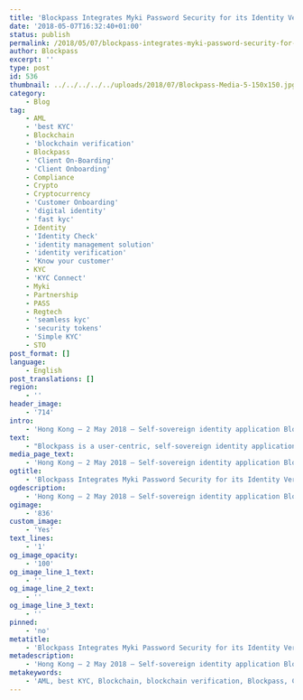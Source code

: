 ```yaml
---
title: 'Blockpass Integrates Myki Password Security for its Identity Verification App'
date: '2018-05-07T16:32:40+01:00'
status: publish
permalink: /2018/05/07/blockpass-integrates-myki-password-security-for-its-identity-verification-app
author: Blockpass
excerpt: ''
type: post
id: 536
thumbnail: ../../../../../uploads/2018/07/Blockpass-Media-5-150x150.jpg
category:
    - Blog
tag:
    - AML
    - 'best KYC'
    - Blockchain
    - 'blockchain verification'
    - Blockpass
    - 'Client On-Boarding'
    - 'Client Onboarding'
    - Compliance
    - Crypto
    - Cryptocurrency
    - 'Customer Onboarding'
    - 'digital identity'
    - 'fast kyc'
    - Identity
    - 'Identity Check'
    - 'identity management solution'
    - 'identity verification'
    - 'Know your customer'
    - KYC
    - 'KYC Connect'
    - Myki
    - Partnership
    - PASS
    - Regtech
    - 'seamless kyc'
    - 'security tokens'
    - 'Simple KYC'
    - STO
post_format: []
language:
    - English
post_translations: []
region:
    - ''
header_image:
    - '714'
intro:
    - 'Hong Kong — 2 May 2018 — Self-sovereign identity application Blockpass and authentication service Myki today announced a major partnership combining the power of identity sovereignty and cloudless password security. The partnership means that users will now be able to securely manage their own identity verification documentation, while being confident that their personal data is encrypted and secure.'
text:
    - "Blockpass is a user-centric, self-sovereign identity application for regulated industries. Designed with full data security in mind, Blockpass ensures <a href=\"http://www.blockpass.org/kyc\">KYC</a> and AML compliance for regulated service providers while eliminating third-party data storage. Blockpass has been developed as a step towards the Internet of Everything, and future releases of the application will include integrations of KYD and KYO protocols.\r\n\r\n<a href=\"https://myki.com/\">Myki</a> allows users to securely store Passwords, Credit Cards, Notes, Government IDs, 2fa Tokens and Private Keys offline on their smartphone. The platform does not use any form of cloud storage. The user is in control of his data.\r\n\r\nOf the partnership, Myki Co-Founder and CEO Antoine Jebara said, “We are partnering up with Blockpass who are working on an groundbreaking sovereign blockchain identity protocol. By integrating the Myki authentication within the Blockpass protocol, users can now be completely certain that their identity documentation and details are secure within their mobile phone. Myki’s two factor authentication means that the data is virtually unhackable, protecting users from fraud and unlawful criminal activity.”\r\n\r\n“We are delighted to add the highly regarded Myki as a backup to Blockpass,” added Hans Lombardo, CMO of Blockpass. “The addition of the cloudless password manager will enable our users to securely store their passwords and seamlessly access their Blockpass identity apps on their phones.”\r\n\r\n<strong>About Blockpass IDN\L</strong>The goal of Blockpass IDN (<a href=\"http://www.blockpass.org/\">http://www.blockpass.org/</a>) is global realization of identity for the Internet of Everything. Through the use of blockchain technology and smart contracts, Blockpass is a Regtech platform offering shared regulatory and compliance services for humans, businesses, objects and devices. As this identity system supports verification of humans (KYC), objects (KYO) and connected devices (KYD), it will enable the development of new applications that rely on a trusted connection between human, corporate, and device identities. Registered in Hong Kong, Blockpass IDN is a joint venture of Infinity Blockchain Labs and Chain of Things. Blockpass is also developing a Blockchain Identity Lab with Edinburgh Napier University."
media_page_text:
    - 'Hong Kong — 2 May 2018 — Self-sovereign identity application Blockpass and authentication service Myki today announced a major partnership...'
ogtitle:
    - 'Blockpass Integrates Myki Password Security for its Identity Verification App'
ogdescription:
    - 'Hong Kong — 2 May 2018 — Self-sovereign identity application Blockpass and authentication service Myki today announced a major partnership combining the power of identity sovereignty and cloudless password security. The partnership means that users will now be able to securely manage their own identity verification documentation, while being confident that their personal data is encrypted and secure.'
ogimage:
    - '836'
custom_image:
    - 'Yes'
text_lines:
    - '1'
og_image_opacity:
    - '100'
og_image_line_1_text:
    - ''
og_image_line_2_text:
    - ''
og_image_line_3_text:
    - ''
pinned:
    - 'no'
metatitle:
    - 'Blockpass Integrates Myki Password Security for its Identity Verification App'
metadescription:
    - 'Hong Kong — 2 May 2018 — Self-sovereign identity application Blockpass and authentication service Myki today announced a major partnership combining the power of identity sovereignty and cloudless password security. The partnership means that users will now be able to securely manage their own identity verification documentation, while being confident that their personal data is encrypted and secure.'
metakeywords:
    - 'AML, best KYC, Blockchain, blockchain verification, Blockpass, Client On-Boarding, Client Onboarding, Compliance, Crypto, Cryptocurrency, Customer Onboarding, digital identity, fast kyc, Identity, Identity Check, identity management solution, identity verification, Know your customer, KYC, KYC Connect, PASS, Regtech, seamless kyc, security tokens, Simple KYC, STO, Partnership, Myki'
---
```

<!DOCTYPE html PUBLIC "-//W3C//DTD HTML 4.0 Transitional//EN" "http://www.w3.org/TR/REC-html40/loose.dtd">
<?xml encoding="UTF-8">
